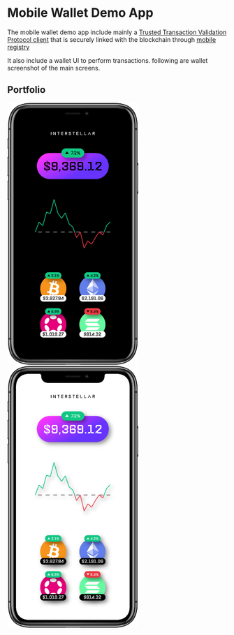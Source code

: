 # Mobile Wallet Demo App


The mobile wallet demo app include mainly a [Trusted Transaction Validation Protocol client](./TTVP_client.md) that is securely linked with the blockchain through [mobile registry](./Mobile_Registry.md)


It also include a wallet UI to perform transactions.
following are wallet screenshot of the main screens.

## Portfolio

<img src="./fig/Wallet_Menu_Black_Border.png" alt="wallet menu" width="300"/>


<img src="./fig/Wallet_Menu_White_Border.png" alt="wallet menu"  width="300"/>
